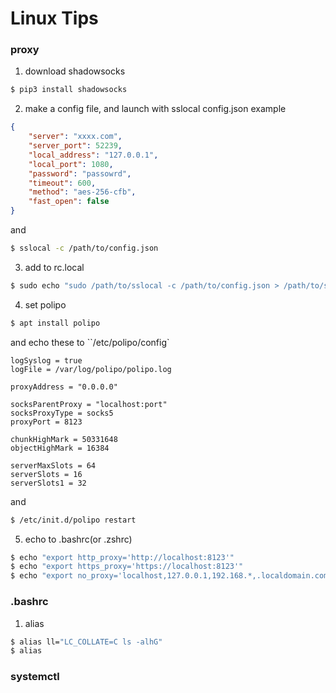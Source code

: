 # Linux Tips

### proxy

1. download shadowsocks
```sh
$ pip3 install shadowsocks
```
2. make a config file, and launch with sslocal
config.json example
```json
{
    "server": "xxxx.com",
    "server_port": 52239,
    "local_address": "127.0.0.1",
    "local_port": 1080,
    "password": "passowrd",
    "timeout": 600,
    "method": "aes-256-cfb",
    "fast_open": false
}
```
and
```sh
$ sslocal -c /path/to/config.json
```
3. add to rc.local
```sh
$ sudo echo "sudo /path/to/sslocal -c /path/to/config.json > /path/to/ss.log &" >> /etc/rc.local
```
4. set polipo
```sh
$ apt install polipo
```
and echo these to ``/etc/polipo/config`
```
logSyslog = true
logFile = /var/log/polipo/polipo.log

proxyAddress = "0.0.0.0"

socksParentProxy = "localhost:port"
socksProxyType = socks5
proxyPort = 8123

chunkHighMark = 50331648
objectHighMark = 16384

serverMaxSlots = 64
serverSlots = 16
serverSlots1 = 32
```
and
```sh
$ /etc/init.d/polipo restart
```

5. echo to .bashrc(or .zshrc)
```sh
$ echo "export http_proxy='http://localhost:8123'"
$ echo "export https_proxy='https://localhost:8123'"
$ echo "export no_proxy='localhost,127.0.0.1,192.168.*,.localdomain.com'"
```

### .bashrc

1. alias
```sh
$ alias ll="LC_COLLATE=C ls -alhG"
$ alias
```

### systemctl
